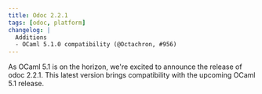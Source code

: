 ```yaml
---
title: Odoc 2.2.1
tags: [odoc, platform]
changelog: |
  Additions
  - OCaml 5.1.0 compatibility (@Octachron, #956)
---
```


As OCaml 5.1 is on the horizon, we're excited to announce the release of odoc
2.2.1. This latest version brings compatibility with the upcoming OCaml 5.1
release.
